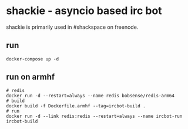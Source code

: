 # shackie - asyncio based irc bot

shackie is primarily used in #shackspace on freenode.

## run

``` shell
docker-compose up -d
```


## run on armhf

``` shell
# redis
docker run -d --restart=always --name redis bobsense/redis-arm64
# build
docker build -f Dockerfile.armhf --tag=ircbot-build .
# run
docker run -d --link redis:redis --restart=always --name ircbot-run ircbot-build
```
